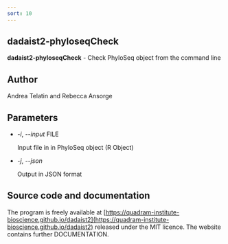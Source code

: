 ```yaml
---
sort: 10
---
```

## dadaist2-phyloseqCheck
**dadaist2-phyloseqCheck** - Check PhyloSeq object from the command line

## Author
Andrea Telatin and Rebecca Ansorge

## Parameters
- _-i_, _--input_ FILE

    Input file in in PhyloSeq object (R Object)

- _-j_, _--json_

    Output in JSON format

## Source code and documentation
The program is freely available at [https://quadram-institute-bioscience.github.io/dadaist2](https://quadram-institute-bioscience.github.io/dadaist2)
released under the MIT licence. The website contains further DOCUMENTATION.
